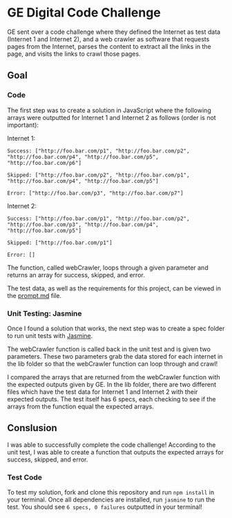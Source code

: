 # GE Digital Code Challenge
GE sent over a code challenge where they defined the Internet as test data (Internet 1 and Internet 2), and a web crawler as software that requests pages from the Internet, parses the content to extract all the links in the page, and visits the links to crawl those pages.

## Goal

### Code
The first step was to create a solution in JavaScript where the following arrays were outputted for Internet 1 and Internet 2 as follows (order is not important):

Internet 1:
```
Success: ["http://foo.bar.com/p1", "http://foo.bar.com/p2", "http://foo.bar.com/p4", "http://foo.bar.com/p5", "http://foo.bar.com/p6"]

Skipped: ["http://foo.bar.com/p2", "http://foo.bar.com/p1", "http://foo.bar.com/p4", "http://foo.bar.com/p5"]

Error: ["http://foo.bar.com/p3", "http://foo.bar.com/p7"]
```

Internet 2:
```
Success: ["http://foo.bar.com/p1", "http://foo.bar.com/p2", "http://foo.bar.com/p3", "http://foo.bar.com/p4", "http://foo.bar.com/p5"]

Skipped: ["http://foo.bar.com/p1"]

Error: []
```
The function, called webCrawler, loops through a given parameter and returns an array for success, skipped, and error.

The test data, as well as the requirements for this project, can be viewed in the [prompt.md](prompt.md) file.

### Unit Testing: Jasmine
Once I found a solution that works, the next step was to create a spec folder to run unit tests with [Jasmine](https://jasmine.github.io/).

The webCrawler function is called back in the unit test and is given two parameters. These two parameters grab the data stored for each internet in the lib folder so that the webCrawler function can loop through and crawl!

I compared the arrays that are returned from the webCrawler function with the expected outputs given by GE. In the lib folder, there are two different files which have the test data for Internet 1 and Internet 2 with their expected outputs. The test itself has 6 specs, each checking to see if the arrays from the function equal the expected arrays.

## Conslusion
I was able to successfully complete the code challenge! According to the unit test, I was able to create a function that outputs the expected arrays for success, skipped, and error.

### Test Code
To test my solution, fork and clone this repository and run ```npm install``` in your terminal. Once all dependencies are installed, run ```jasmine``` to run the test. You should see ```6 specs, 0 failures``` outputted in your terminal!
